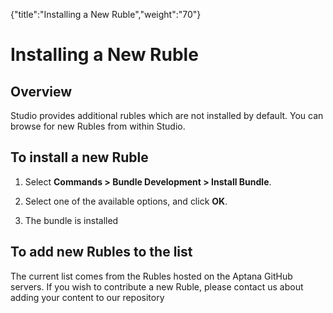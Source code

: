 {"title":"Installing a New Ruble","weight":"70"} 

# Installing a New Ruble

## Overview

Studio provides additional rubles which are not installed by default. You can browse for new Rubles from within Studio.

## To install a new Ruble

1.  Select **Commands > Bundle Development > Install Bundle**.
    
2.  Select one of the available options, and click **OK**.
    
3.  The bundle is installed
    

## To add new Rubles to the list

The current list comes from the Rubles hosted on the Aptana GitHub servers. If you wish to contribute a new Ruble, please contact us about adding your content to our repository